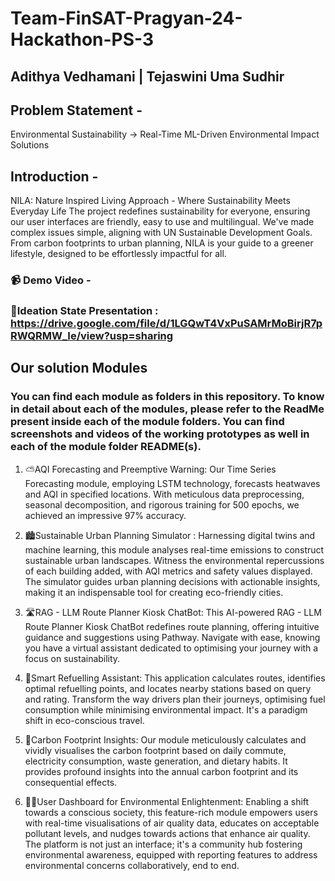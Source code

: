 # Team-FinSAT-Pragyan-24-Hackathon-PS-3
## Adithya Vedhamani | Tejaswini Uma Sudhir

## Problem Statement - 
Environmental Sustainability -> Real-Time ML-Driven Environmental Impact Solutions

## Introduction - 
NILA: Nature Inspired Living Approach - Where Sustainability Meets Everyday Life
The project redefines sustainability for everyone, ensuring our user interfaces are friendly, easy to use and multilingual. We've made complex issues simple, aligning with UN Sustainable Development Goals. From carbon footprints to urban planning, NILA is your guide to a greener lifestyle, designed to be effortlessly impactful for all.

### 📹  Demo Video - 
### 🌻Ideation State Presentation : https://drive.google.com/file/d/1LGQwT4VxPuSAMrMoBirjR7pRWQRMW_Ie/view?usp=sharing

## Our solution Modules 
### You can find each module as folders in this repository. To know in detail about each of the modules, please refer to the ReadMe present inside each of the module folders. You can find screenshots and videos of the working prototypes as well in each of the module folder README(s). 

1. ⛅AQI Forecasting and Preemptive Warning: 
Our Time Series Forecasting module, employing LSTM technology, forecasts heatwaves and AQI in specified locations. With meticulous data preprocessing, seasonal decomposition, and rigorous training for 500 epochs, we achieved an impressive 97% accuracy. 

2. 🏙️Sustainable Urban Planning Simulator : 
Harnessing digital twins and machine learning, this module analyses real-time emissions to construct sustainable urban landscapes. Witness the environmental repercussions of each building added, with AQI metrics and safety values displayed. The simulator guides urban planning decisions with actionable insights, making it an indispensable tool for creating eco-friendly cities.

3. 🛣️RAG - LLM Route Planner Kiosk ChatBot: 
This AI-powered RAG - LLM Route Planner Kiosk ChatBot redefines route planning, offering intuitive guidance and suggestions using Pathway. Navigate with ease, knowing you have a virtual assistant dedicated to optimising your journey with a focus on sustainability.

4. 🚌Smart Refuelling Assistant: 
This application calculates routes, identifies optimal refuelling points, and locates nearby stations based on query and rating. Transform the way drivers plan their journeys, optimising fuel consumption while minimising environmental impact. It's a paradigm shift in eco-conscious travel.

5. 👣Carbon Footprint Insights:
Our module meticulously calculates and vividly visualises the carbon footprint based on daily commute, electricity consumption, waste generation, and dietary habits. It provides profound insights into the annual carbon footprint and its consequential effects. 

6. 👨‍🦲User Dashboard for Environmental Enlightenment:
Enabling a shift towards a conscious society, this feature-rich module empowers users with real-time visualisations of air quality data, educates on acceptable pollutant levels, and nudges towards actions that enhance air quality. The platform is not just an interface; it's a community hub fostering environmental awareness, equipped with reporting features to address environmental concerns collaboratively, end to end. 
